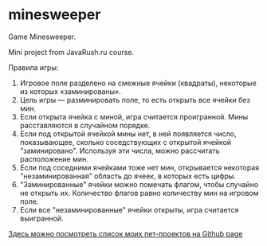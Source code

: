 # minesweeper
Game Minesweeper.
<p>Mini project from JavaRush.ru course.

<p>Правила игры:

1. Игровое поле разделено на смежные ячейки (квадраты), некоторые из которых «заминированы».
2. Цель игры — разминировать поле, то есть открыть все ячейки без мин.
3. Если открыта ячейка с миной, игра считается проигранной. Мины расставляются в случайном порядке.
4. Если под открытой ячейкой мины нет, в ней появляется число, показывающее, сколько соседствующих с открытой ячейкой "заминировано". Используя эти числа, можно рассчитать расположение мин.
5. Если под соседними ячейками тоже нет мин, открывается некоторая "незаминированная" область до ячеек, в которых есть цифры.
6. "Заминированные" ячейки можно помечать флагом, чтобы случайно не открыть их. Количество флагов равно количеству мин на игровом поле.
7. Если все "незаминированные" ячейки открыты, игра считается выигранной.

<p><a href="https://kvostok.github.io/my-pet-projects/">Здесь можно посмотреть список моих пет-проектов на Github page</a><br>
